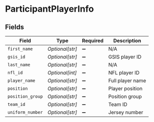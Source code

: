 # ParticipantPlayerInfo


## Fields

| Field              | Type               | Required           | Description        |
| ------------------ | ------------------ | ------------------ | ------------------ |
| `first_name`       | *Optional[str]*    | :heavy_minus_sign: | N/A                |
| `gsis_id`          | *Optional[str]*    | :heavy_minus_sign: | GSIS player ID     |
| `last_name`        | *Optional[str]*    | :heavy_minus_sign: | N/A                |
| `nfl_id`           | *Optional[int]*    | :heavy_minus_sign: | NFL player ID      |
| `player_name`      | *Optional[str]*    | :heavy_minus_sign: | Full player name   |
| `position`         | *Optional[str]*    | :heavy_minus_sign: | Player position    |
| `position_group`   | *Optional[str]*    | :heavy_minus_sign: | Position group     |
| `team_id`          | *Optional[str]*    | :heavy_minus_sign: | Team ID            |
| `uniform_number`   | *Optional[str]*    | :heavy_minus_sign: | Jersey number      |